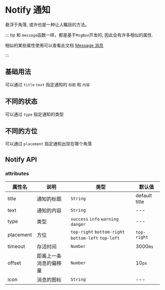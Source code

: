 # Notify 通知
悬浮于角落, 或许也是一种让人瞩目的方法。

::: tip
和 `message`函数一样，都是基于`MsgBox`开发的, 因此会有许多相似的属性.

相似的某些属性使用可以查看此文档 [Message 消息](/comps/feedback/message/) 

:::


## 基础用法

可以通过 `title` `text` 指定通知的 `标题` 和 `内容`

<demo
src="./src/basic.vue"
title="标题嘛, 别弄太长"
/>

## 不同的状态

可以通过 `type` 指定通知的类型
<demo
src="./src/type.vue"
title="取值有: success 、 info 、 warning 、 danger"
desc="加上了图标"
/>

## 不同的方位

可以通过 `placement` 指定通知出现在哪个角落
<demo
src="./src/position.vue"
title="取值有: top-left 、 top-right 、 bottom-left 、 bottom-right"
desc="老实说，我觉得有右上角就够了~"
/>

## Notify API

### attributes

| 属性名    | 说明                   | 类型                                                | 默认值        |
| --------- | ---------------------- | --------------------------------------------------- | ------------- |
| title     | 通知的标题             | `String`                                            | default title |
| text      | 通知的内容             | `String`                                            | ---           |
| type      | 类型                   | `success` `info` `warning` `danger`                 | ---           |
| placement | 方位                   | `top-right` `bottom-right` `bottom-left` `top-left` | `top-right`   |
| timeout   | 存活时间               | `Number`                                            | 3000`ms`      |
| offset    | 距离上一条消息的偏移量 | `Number`                                            | 10`px`        |
| icon      | 消息的图标             | `String`                                            | ---           |

